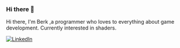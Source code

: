 ### Hi there 👋

Hi there, I'm Berk ,a programmer who loves to everything about game development. Currently interested in shaders.

[![LinkedIn](https://img.shields.io/static/v1?label=LinkedIn&message=%20&color=0e76a8&logo=LinkedIn&style=flat-square&logoColor=white)](https://www.linkedin.com/in/berkencami)
